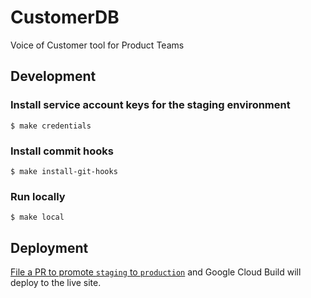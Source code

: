 # CustomerDB

Voice of Customer tool for Product Teams

## Development

### Install service account keys for the staging environment

```
$ make credentials
```

### Install commit hooks

```
$ make install-git-hooks
```

### Run locally

```
$ make local
```

## Deployment

[File a PR to promote `staging` to `production`](https://github.com/quantap/app.customerdb.com/compare/production...staging) and Google Cloud Build will deploy to the live site.
